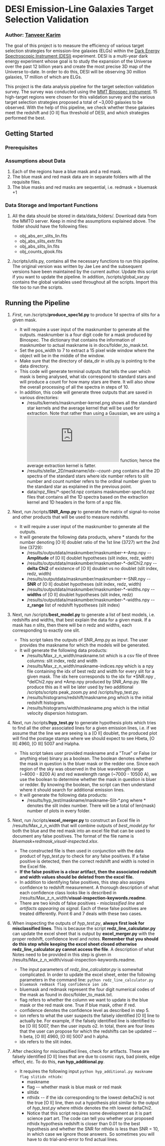 # DESI Emission-Line Galaxies Target Selection Validation
### Author: [Tanveer Karim](tanveerkarim.com)

The goal of this project is to measure the efficiency of various target
selection strategies for emission-line galaxies (ELGs) within the [Dark
Energy Spectroscopic Instrument (DESI)](https://www.desi.lbl.gov/) experiment. DESI is a multi-year
dark energy experiment whose goal is to study the expansion of the 
Universe over the past 12 billion years and create the most precise 
3D map of the Universe to-date. In order to do this, DESI will be observing
30 million galaxies, 17 million of which are ELGs. 

This project is the data analysis pipeline for the target selection validation 
survey. The survey was conducted using the [MMT Binospec instrument](https://www.cfa.harvard.edu/mmti/binospec.html).
15 high-target regions were chosen for this validation survey and the various
target selection strategies proposed a total of ~3,000 galaxies to be observed.
With the help of this pipeline, we check whether these galaxies meet the redshift
and [O II] flux threshold of DESI, and which strategies performed the best.

## Getting Started
### Prerequisites

### Assumptions about Data
1. Each of the regions have a blue mask and a red mask.
2. The blue mask and red mask data are in separate folders with all the requisite files.
3. The blue masks and red masks are sequential, i.e. redmask = bluemask +1

### Data Storage and Important Functions
1. All the data should be stored in data/data_folders/. Download data from the MMTO server. 
Keep in mind the assumptions explained above. The folder should have the following files:
   * obj_abs_err_slits_lin.fits
   * obj_abs_slits_extr.fits
   * obj_abs_slits_lin.fits
   * obj_counts_qlook.fits
 
2. /scripts/utils.py, contains all the necessary functions to run this pipeline. 
The original version was written by Jae Lee and the subsequent versions have been 
maintained by the current author. Update this script if you want to update the 
pipeline. In addition, /scripts/global_var.py contains the global variables used 
throughout all the scripts. Import this file too to run the scripts.

## Running the Pipeline
1. *First*, run /scripts/**produce_spec1d.py** to produce 1d spectra 
of slits for a given mask.
	* It will require a user input of the masknumber to generate all the outputs. 
	masknumber is a four digit code for a mask produced by Binospec. The dictionary
	that contains the information of masknumber to actual maskname is in 
	docs/folder_to_mask.txt.
	* Set the pos_width to 7 to extract a 15 pixel wide window where the 
	object will be in the middle of the window.
	* Make sure that the directory of data_dir in utils.py is pointing 
	to the data directory.
	* This code will generate terminal outputs that tells the user which mask 
	is being analysed, what idx correspond to standard stars and will produce
	a count for how many stars are there. It will also show the overall processing 
	of all the spectra in steps of 10.
	* In addition, this code will generate three outputs that are saved in 
	various directories:
		* /results/kernels/masknumber-kernel.png shows all the standard star 
		kernels and the average kernel that will be used for extraction. Note 
		that rather than using a Gaussian, we are using a ![equation](https://latex.codecogs.com/gif.latex?%5Cexp%5Cleft%28%20-0.5%5Cleft%28%20%5Cfrac%7Bx%20-%20%5Cmu%7D%7B%5Csigma%7D%20%5Cright%29%5E4%20%5Cright%29)
		function; hence the average extraction kernel is fatter.
		* /results/stellar_2D/maskname/idx-*-count-*.png contains all the 2D 
		spectra of the standard stars where idx number refers to slit number and 
		count number refers to the ordinal number given to the standard star as 
		explained in the previous point.
		* data/npz_files/*-spec1d.npz contains masknumber-spec1d.npz files that contains 
		all the 1D spectra based on the extraction kernel and 1D headers in the 
		form of a npz file.
		
2. Next, run /scripts/**SNR_Amp.py** to generate the matrix of signal-to-noise and 
other products that will be used to measure redshifts.
	* It will require a user input of the masknumber to generate all the outputs.
	* It will generate the following data products, where * stands for the number 
	denoting [O II] doublet ratio of the 1st line (3727) wrt the 2nd line (3729):
		* /results/outputdata/masknumber/masknumber-*-Amp.npy  -- **Amplitude** of [O II] 
		doublet hypotheses (slit index, redz, width)
		* /results/outputdata/masknumber/masknumber-*-delChi2.npy  -- **delta Chi2** 
		of existence of [O II] doublet vs no doublet (slit index, redz, width)
		* /results/outputdata/masknumber/masknumber-*-SNR.npy  -- **SNR** of [O II] doublet 
		hypotheses (slit index, redz, width)
		* /results/outputdata/masknumber/masknumber-*-widths.npy  -- **widths** of [O II] 
		doublet hypotheses (slit index, redz)
		* /results/outputdata/masknumber/masknumber-*-widths.npy   -- **z_range** list of 
		redshift hypotheses (slit index)

3. Next, run /scripts/**best_model.py** to generate a list of best models, i.e. redshifts 
and widths, that best explain the data for a given mask. If a mask has *n* slits, then there
will be *n* redz and widths, each corresponding to exactly one slit.
	* This script takes the outputs of SNR_Amp.py as input. The user provides the maskname 
	for which the models will be generated.
	* It will generate the following data products:
		* /results/Max_z_n_width/maskname.txt which is a csv file of three columns: 
		slit index, redz and width
		* /results/Max_z_n_width/maskname-indices.npy which is a npy file containing
		the idx of best redz and width for every slit for a given mask. The idx here
		corresponds to the idx for *SNR.npy , *delChi2.npy and *Amp.npy produced by 
		SNR_Amp.py. We produce this as it will be later used by two additional 
		/scripts/scripts peak_zoom.py and /scripts/hyp_test.py.
		* /results/histograms/redshift/maskname.png which is the initial redshift 
		histogram.
		* /results/histograms/width/maskname.png which is the initial velocity dispersion 
		histogram.
		
4. Next, run /scripts/**hyp_test.py** to generate hypothesis plots which tries to 
find all the other associated lines for a given emission lines, i.e. if we assume that 
the line we are seeing is a [O II] doublet, the produced plot will find the postage 
stamps where we should expect to see Hbeta, [O III] 4960, [O III] 5007 and Halpha.
	* This script takes user provided maskname and a "True" or False (or anything else) 
	binary as a boolean. The boolean denotes whether the mask in question is the bluer mask
	or the redder one. Since each region of the sky was observed in the blue wavelength
	range (~4000 - 8200 A) and red wavelength range (~7000 - 10500 A), we use the boolean 
	to determine whether the mask in question is bluer or redder. By knowing the boolean,
	the script can then understand where it should search for additional emission lines.
	* It will generate the following data products:
		* /results/hyp_test/maskname/maskname-Slit-*.png where * denotes the slit index number. 
		There will be a total of len(mask) number of plots in every folder.
		
5. Next, run /scripts/**excel_merger.py** to construct an Excel file in /results/Max_z_n_width
 that will combine outputs of *best_model.py* for both the blue and the red mask into an 
 excel file that can be used to document any false positives. The format of the file name 
 is *bluemask+redmask_visual-inspected.xlsx*.
	* The constructed file is then used in conjunction with the data product of *hyp_test.py*
	to check for any false positives. If a false positive is detected, then the correct 
	redshift and width is noted in the Excel file.
	* **If the false positive is a clear artifact, then the associated redshift and width 
	values should be deleted from the excel file.**
	* In addition to identifying false positives, this step also assigns confidence to
	redshift measurement. A thorough description of what each confidence class looks like 
	is described in /results/Max_z_n_width/**visual-inspection-keywords.readme**.
	* There are two kinds of false positives - *misclassified line* and *artifacts appearing 
	as signal*. Each of these false positives are treated differently. Point 6 and 7 
	deals with these two cases.
	
6. When inspecting the outputs of *hyp_test.py*, **always first look for misclassified lines**. 
This is because the script **redz_line_calculator.py** can update the excel sheet that is 
output by **excel_merger.py** with the proper redshift, confidence level and notes. 
**Remember that you should do this step while keeping the excel sheet closed otherwise 
redz_line_calculator.py cannot access the file**. A description of what Notes need to be 
provided in this step is given in /results/Max_z_n_width/visual-inspection-keywords.readme.
	* The input parameters of *redz_line_calculator.py* is somewhat complicated. 
	In order to update the excel sheet, enter the following parameters in the command line: 
	`python redz_line_calculator.py bluemask redmask flag confidence ion idx`
	* bluemask and redmask represent the four digit numerical codes of the mask as
	found in docs/folder_to_mask.txt.
	* flag refers to whether the column we want to update is the blue mask or the 
	red mask one. True if blue mask, other if red.
	* confidence denotes the confidence level as described in step 5.
	* ion refers to what the user suspects the falsely identified [O II] line to actually be.
	For example, if the falsely identified line is identified to be [O III] 5007, then the user
	inputs o2. In total, there are four lines that the user can propose for which the redshifts
	can be updated -- h beta, [O III] 4960, [O III] 5007 and h alpha.
	* idx refers to the slit index.
	
7. After checking for misclassified lines, check for artifacts. These are falsely identified 
[O II] lines that are due to cosmic rays, bad pixels, edge effect, etc. To do this, 
**run hyp_additional.py**.
	* It requires the following input `python hyp_additional.py maskname flag slitidx nthidx`:
		* maskname
		* flag -- whether mask is blue mask or red mask
		* slitidx
		* nthidx -- if the idx corresponding to the lowest deltaChi2 is not the true [O II]
		line, then out a hypothesis plot similar to the output of *hyp_test.py* where nthidx
		denotes the nth lowest deltaChi2. 
		* Notice that this script requires some development as it is part science part art.
		The code can tell you whether your proposed nthidx hypothesis redshift is closer than
		0.01 to the best hypothesis and whether the SNR for nthidx is less than SNR = 10, in 
		which case we ignore those answers. So sometimes you will have to do trial-and-error 
		to find actual lines. 













